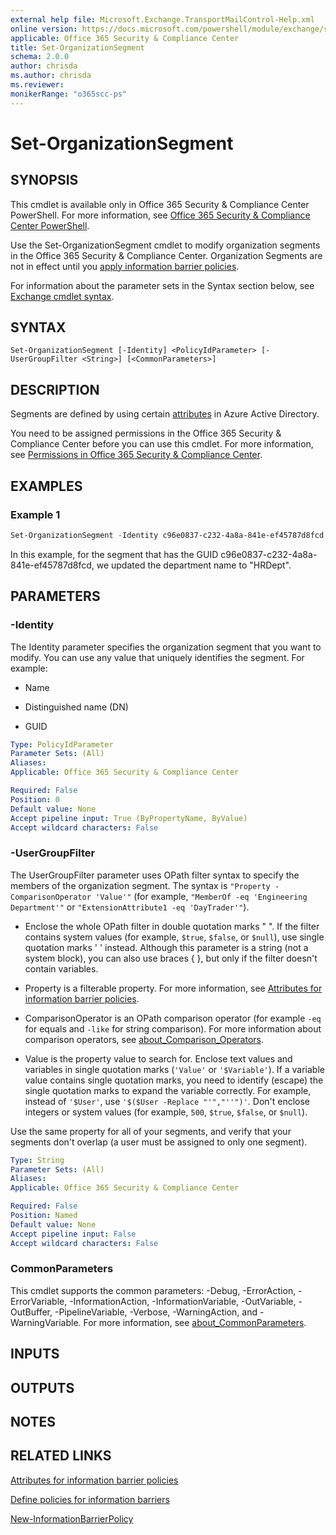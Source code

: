 ```yaml
---
external help file: Microsoft.Exchange.TransportMailControl-Help.xml
online version: https://docs.microsoft.com/powershell/module/exchange/set-organizationsegment
applicable: Office 365 Security & Compliance Center
title: Set-OrganizationSegment
schema: 2.0.0
author: chrisda
ms.author: chrisda
ms.reviewer:
monikerRange: "o365scc-ps"
---
```


# Set-OrganizationSegment

## SYNOPSIS
This cmdlet is available only in Office 365 Security & Compliance Center PowerShell. For more information, see [Office 365 Security & Compliance Center PowerShell](https://docs.microsoft.com/powershell/exchange/office-365-scc/office-365-scc-powershell).

Use the Set-OrganizationSegment cmdlet to modify organization segments in the Office 365 Security & Compliance Center. Organization Segments are not in effect until you [apply information barrier policies](https://docs.microsoft.com/microsoft-365/compliance/information-barriers-policies#part-3-apply-information-barrier-policies).

For information about the parameter sets in the Syntax section below, see [Exchange cmdlet syntax](https://docs.microsoft.com/powershell/exchange/exchange-server/exchange-cmdlet-syntax).

## SYNTAX

```
Set-OrganizationSegment [-Identity] <PolicyIdParameter> [-UserGroupFilter <String>] [<CommonParameters>]
```

## DESCRIPTION
Segments are defined by using certain [attributes](https://docs.microsoft.com/microsoft-365/compliance/information-barriers-attributes) in Azure Active Directory.

You need to be assigned permissions in the Office 365 Security & Compliance Center before you can use this cmdlet. For more information, see [Permissions in Office 365 Security & Compliance Center](https://go.microsoft.com/fwlink/p/?LinkId=511920).

## EXAMPLES

### Example 1
```powershell
Set-OrganizationSegment -Identity c96e0837-c232-4a8a-841e-ef45787d8fcd -UserGroupFilter "Department -eq 'HRDept'"
```

In this example, for the segment that has the GUID c96e0837-c232-4a8a-841e-ef45787d8fcd, we updated the department name to "HRDept".

## PARAMETERS

### -Identity
The Identity parameter specifies the organization segment that you want to modify. You can use any value that uniquely identifies the segment. For example:

- Name

- Distinguished name (DN)

- GUID

```yaml
Type: PolicyIdParameter
Parameter Sets: (All)
Aliases:
Applicable: Office 365 Security & Compliance Center

Required: False
Position: 0
Default value: None
Accept pipeline input: True (ByPropertyName, ByValue)
Accept wildcard characters: False
```

### -UserGroupFilter
The UserGroupFilter parameter uses OPath filter syntax to specify the members of the organization segment. The syntax is `"Property -ComparisonOperator 'Value'"` (for example, `"MemberOf -eq 'Engineering Department'"` or `"ExtensionAttribute1 -eq 'DayTrader'"`).

- Enclose the whole OPath filter in double quotation marks " ". If the filter contains system values (for example, `$true`, `$false`, or `$null`), use single quotation marks ' ' instead. Although this parameter is a string (not a system block), you can also use braces { }, but only if the filter doesn't contain variables.

- Property is a filterable property. For more information, see [Attributes for information barrier policies](https://docs.microsoft.com/microsoft-365/compliance/information-barriers-attributes).

- ComparisonOperator is an OPath comparison operator (for example `-eq` for equals and `-like` for string comparison). For more information about comparison operators, see [about_Comparison_Operators](https://go.microsoft.com/fwlink/p/?LinkId=620712).

- Value is the property value to search for. Enclose text values and variables in single quotation marks (`'Value'` or `'$Variable'`). If a variable value contains single quotation marks, you need to identify (escape) the single quotation marks to expand the variable correctly. For example, instead of `'$User'`, use `'$($User -Replace "'","''")'`. Don't enclose integers or system values (for example, `500`, `$true`, `$false`, or `$null`).

Use the same property for all of your segments, and verify that your segments don't overlap (a user must be assigned to only one segment).

```yaml
Type: String
Parameter Sets: (All)
Aliases:
Applicable: Office 365 Security & Compliance Center

Required: False
Position: Named
Default value: None
Accept pipeline input: False
Accept wildcard characters: False
```

### CommonParameters
This cmdlet supports the common parameters: -Debug, -ErrorAction, -ErrorVariable, -InformationAction, -InformationVariable, -OutVariable, -OutBuffer, -PipelineVariable, -Verbose, -WarningAction, and -WarningVariable. For more information, see [about_CommonParameters](https://go.microsoft.com/fwlink/p/?LinkID=113216).

## INPUTS

###  

## OUTPUTS

###  

## NOTES

## RELATED LINKS

[Attributes for information barrier policies](https://docs.microsoft.com/microsoft-365/compliance/information-barriers-attributes)

[Define policies for information barriers](https://docs.microsoft.com/microsoft-365/compliance/information-barriers-policies)

[New-InformationBarrierPolicy](https://docs.microsoft.com/powershell/module/exchange/policy-and-compliance/new-informationbarrierpolicy)
